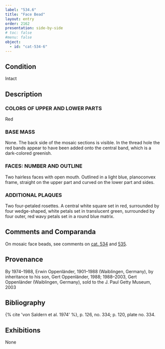 ```yaml
---
label: "534.6"
title: "Face Bead"
layout: entry
order: 2162
presentation: side-by-side
# toc: false
#menu: false 
object:
  - id: "cat-534-6"
---
```


## Condition

Intact

## Description

### COLORS OF UPPER AND LOWER PARTS

Red

### BASE MASS

None. The back side of the mosaic sections is visible. In the thread hole the red bands appear to have been added onto the central band, which is a dark-colored greenish.

### FACES: NUMBER AND OUTLINE

Two hairless faces with open mouth. Outlined in a light blue, planoconvex frame, straight on the upper part and curved on the lower part and sides.

### ADDITIONAL PLAQUES 

Two four-petaled rosettes. A central white square set in red, surrounded by four wedge-shaped, white petals set in translucent green, surrounded by four outer, red wavy petals set in a round blue matrix.

## Comments and Comparanda

On mosaic face beads, see comments on [cat. 534](/catalogue/cat-534) and [535](/catalogue/cat-535).

## Provenance

By 1974–1988, Erwin Oppenländer, 1901–1988 (Waiblingen, Germany), by inheritance to his son, Gert Oppenländer, 1988; 1988–2003, Gert Oppenländer (Waiblingen, Germany), sold to the J. Paul Getty Museum, 2003

## Bibliography

{% cite 'von Saldern et al. 1974' %}, p. 126, no. 334; p. 120, plate no. 334.

## Exhibitions

None